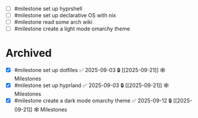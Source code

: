 - [ ] #milestone set up hyprshell
- [ ] #milestone set up declarative OS with nix
- [ ] #milestone read some arch wiki
- [ ] #milestone create a light mode omarchy theme

# Archived

- [x] #milestone set up dotfiles ✅ 2025-09-03 🔒 [[2025-09-21]] 🕸️ Milestones
- [x] #milestone set up hyprland ✅ 2025-09-03 🔒 [[2025-09-21]] 🕸️ Milestones
- [x] #milestone create a dark mode omarchy theme ✅ 2025-09-12 🔒 [[2025-09-21]] 🕸️ Milestones
